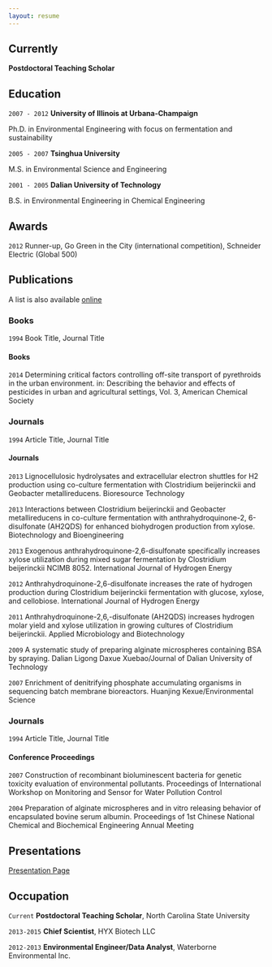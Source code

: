 ```yaml
---
layout: resume
---
```

## Currently

__Postdoctoral Teaching Scholar__

## Education

`2007 - 2012`
__University of Illinois at Urbana-Champaign__

Ph.D. in Environmental Engineering with focus on fermentation and sustainability

`2005 - 2007`
__Tsinghua University__

M.S. in Environmental Science and Engineering

`2001 - 2005`
__Dalian University of Technology__

B.S. in Environmental Engineering in Chemical Engineering

## Awards

`2012`
Runner-up, Go Green in the City (international competition), Schneider Electric (Global 500)

## Publications
A list is also available [online](https://scholar.google.com/citations?hl=en&user=2484OVIAAAAJ)

### Books

`1994`
Book Title, Journal Title

#### Books
`2014`
Determining critical factors controlling off-site transport of pyrethroids in the urban environment. in: Describing the behavior and effects of pesticides in urban and agricultural settings, Vol. 3, American Chemical Society

<!-- `1994`
Book Title, Journal Title -->


### Journals

`1994`
Article Title, Journal Title

#### Journals
`2013`
Lignocellulosic hydrolysates and extracellular electron shuttles for H2 production using co-culture fermentation with Clostridium beijerinckii and Geobacter metallireducens. Bioresource Technology

`2013`
Interactions between Clostridium beijerinckii and Geobacter metallireducens in co-culture fermentation with anthrahydroquinone-2, 6-disulfonate (AH2QDS) for enhanced biohydrogen production from xylose. Biotechnology and Bioengineering

`2013`
Exogenous anthrahydroquinone-2,6-disulfonate specifically increases xylose utilization during mixed sugar fermentation by Clostridium beijerinckii NCIMB 8052. International Journal of Hydrogen Energy

`2012`
Anthrahydroquinone-2,6-disulfonate increases the rate of hydrogen production during Clostridium beijerinckii fermentation with glucose, xylose, and cellobiose. International Journal of Hydrogen Energy

`2011`
Anthrahydroquinone-2,6,-disulfonate (AH2QDS) increases hydrogen molar yield and xylose utilization in growing cultures of Clostridium beijerinckii. Applied Microbiology and Biotechnology

`2009`
A systematic study of preparing alginate microspheres containing BSA by spraying. Dalian Ligong Daxue Xuebao/Journal of Dalian University of Technology

`2007`
Enrichment of denitrifying phosphate accumulating organisms in sequencing batch membrane bioreactors. Huanjing Kexue/Environmental Science


### Journals

`1994`
Article Title, Journal Title


#### Conference Proceedings
`2007`
Construction of recombinant bioluminescent bacteria for genetic toxicity evaluation of environmental pollutants. Proceedings of International Workshop on Monitoring and Sensor for Water Pollution Control

`2004`
Preparation of alginate microspheres and in vitro releasing behavior of encapsulated bovine serum albumin. Proceedings of 1st Chinese National Chemical and Biochemical Engineering Annual Meeting



## Presentations
[Presentation Page](http://xyzcu.github.io/presentations/)

<!-- `1994`
Presentation Title, Conference, <a href="http://MyWebsite.tld/presentation1">Link to Presentation</a> -->


## Occupation

`Current`
__Postdoctoral Teaching Scholar__, North Carolina State University

<!-- - Task
- Task -->

`2013-2015`
__Chief Scientist__, HYX Biotech LLC

<!-- - Task
- Task -->

`2012-2013`
__Environmental Engineer/Data Analyst__, Waterborne Environmental Inc.

<!-- - Task
- Task -->

<!-- ### Footer

Last updated: May 2013 -->
